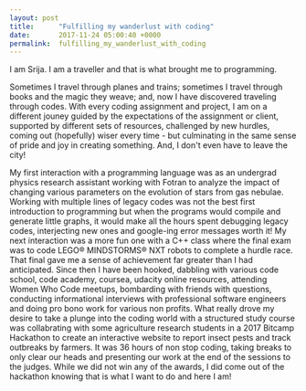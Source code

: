 ```yaml
---
layout: post
title:      "Fulfilling my wanderlust with coding"
date:       2017-11-24 05:00:40 +0000
permalink:  fulfilling_my_wanderlust_with_coding
---
```



I am Srija. I am a traveller and that is what brought me to programming.

Sometimes I travel through planes and trains; sometimes I travel through books and the magic they weave; and, now I have discovered traveling through codes. With every coding assignment and project, I am on a different jouney guided by the expectations of the assignment or client, supported by different sets of resources, challenged by new hurdles, coming out (hopefully) wiser every time - but culminating in the same sense of pride and joy in creating something. And, I don't even have to leave the city!

My first interaction with a programming language was as an undergrad physics research assistant working with Fotran to analyze the impact of changing various parameters on the evolution of stars from gas nebulae. Working with multiple lines of legacy codes was not the best first introduction to programming but when the programs would compile and generate little graphs, it would make all the hours spent debugging legacy codes, interjecting new ones and google-ing error messages worth it! My next interaction was a more fun one with a C++ class where the final exam was to code LEGO® MINDSTORMS® NXT robots to complete a hurdle race. That final gave me a sense of achievement far greater than I had anticipated. Since then I have been hooked, dabbling with various code school, code academy, coursea, udacity online resources, attending Women Who Code meetups, bombarding with friends with questions, conducting informational interviews with professional software engineers and doing pro bono work for various non profits. What really drove my desire to take a plunge into the coding world with a structured study course was collabrating with some agriculture research students in a 2017 Bitcamp Hackathon to create an interactive website to report insect pests and track outbreaks by farmers. It was 36 hours of non stop coding, taking breaks to only clear our heads and presenting our work at the end of the sessions to the judges. While we did not win any of the awards, I did come out of the hackathon knowing that is what I want to do and here I am!
